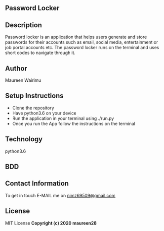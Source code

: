 ## Password Locker

## Description 
Password locker is an application that helps users generate and store passwords for their accounts such as email, social media, entertainment or job portal accounts etc. 
The password locker runs on the terminal and uses short codes to navigate through it. 

## Author 
Maureen Wairimu

## Setup Instructions
<ul>
<li>Clone the repository </li>
<li>Have python3.6 on your device</li>
<li>Run the application in your terminal using ./run.py </li>
<li>Once you run the App follow the instructions on the terminal </li>
</ul>

## Technology
python3.6

## BDD


## Contact Information
To get in touch E-MAIL me on nimz69509@gmail.com

## License
MIT License
<b>Copyright (c) 2020 maureen28<b>
